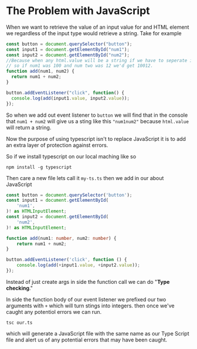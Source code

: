 # The Problem with JavaScript

When we want to retrieve the value of an input value for and HTML element we regardless of the input type would retrieve a string. Take for example


```js
const button = document.querySelector("button");
const input1 = document.getElementById("num1");
const input2 = document.getElementById("num2");
//Because when any html.value will be a string if we have to seperate inputs will get back a two numbers combinded.
// so if num1 was 100 and num two was 12 we'd get 10012.
function add(num1, num2) {
  return num1 + num2;
}

button.addEventListener("click", function() {
  console.log(add(input1.value, input2.value));
});
```

So when we add out event listener to `button` we will find that in the console that `num1 + num2` will give us a sting like this `"num1num2"` because `html.value` will return a string.

Now the purpose of using typescript isn't to replace JavaScript it is to add an extra layer of protection against errors.

So if we install typescript on our local maching like so 

```
npm install -g typescript
```

Then care a new file lets call it `my-ts.ts` then we add in our about JavaScript

```typescript
const button = document.querySelector('button');
const input1 = document.getElementById(
	'num1',
)! as HTMLInputElement;
const input2 = document.getElementById(
	'num2',
)! as HTMLInputElement;

function add(num1: number, num2: number) {
	return num1 + num2;
}

button.addEventListener('click', function () {
	console.log(add(+input1.value, +input2.value));
});
```

Instead of just create args in side the function call we can do "**Type checking**."

In side the function body of our event listener we prefixed our two arguments with `+` which will turn stings into integers. then once we've caught any potentiol errors we can run.

```
tsc our.ts
```

which will generate a JavaScript file with the same name as our Type Script file and alert us of any potential errors that may have been caught.

